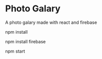 # Photo Galary
 A photo galary made with react and firebase

npm install


npm install firebase


npm start
